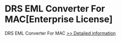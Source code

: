 # DRS EML Converter For MAC[Enterprise License]
DRS EML Converter For MAC
[>> Detailed information](https://secure.shareit.com/shareit/product.html?productid=301004861&affiliateid=200057808)